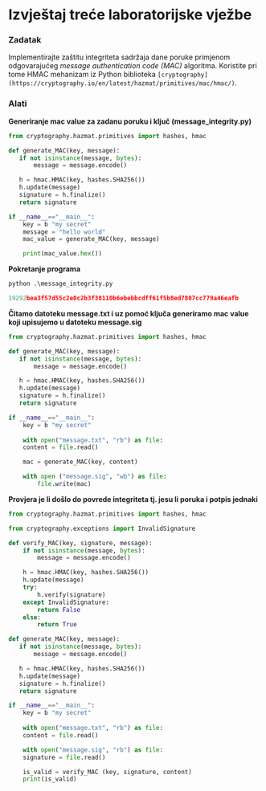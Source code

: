 # Izvještaj treće laboratorijske vježbe

### Zadatak

Implementirajte zaštitu integriteta sadržaja dane poruke primjenom odgovarajućeg *message authentication code (MAC)* algoritma. Koristite pri tome HMAC mehanizam iz Python biblioteka `[cryptography](https://cryptography.io/en/latest/hazmat/primitives/mac/hmac/)`.

### Alati

**Generiranje mac value za zadanu poruku i ključ (message_integrity.py)**

```python
from cryptography.hazmat.primitives import hashes, hmac

def generate_MAC(key, message):
   if not isinstance(message, bytes):
	   message = message.encode()

   h = hmac.HMAC(key, hashes.SHA256())
   h.update(message)
   signature = h.finalize()
   return signature

if __name__=="__main__":
	key = b "my secret"
	message = "hello world"
	mac_value = generate_MAC(key, message)

	print(mac_value.hex())
```

**Pokretanje programa**

```python
python .\message_integrity.py
```

```python
19292bea3f57d55c2e0c2b3f38110b6ebebbcdff61f5b8ed7807cc779a46eafb
```

**Čitamo datoteku message.txt i uz pomoć ključa generiramo mac value koji upisujemo u datoteku message.sig**

```python
from cryptography.hazmat.primitives import hashes, hmac

def generate_MAC(key, message):
   if not isinstance(message, bytes):
	   message = message.encode()

   h = hmac.HMAC(key, hashes.SHA256())
   h.update(message)
   signature = h.finalize()
   return signature

if __name__=="__main__":
	key = b "my secret"
	
	with open("message.txt", "rb") as file:
    content = file.read()

	mac = generate_MAC(key, content)

	with open ("message.sig", "wb") as file:
		file.write(mac)
```

**Provjera je li došlo do povrede integriteta tj. jesu li poruka i potpis jednaki**

```python
from cryptography.hazmat.primitives import hashes, hmac

from cryptography.exceptions import InvalidSignature

def verify_MAC(key, signature, message):
    if not isinstance(message, bytes):
        message = message.encode()

    h = hmac.HMAC(key, hashes.SHA256())
    h.update(message)
    try:
        h.verify(signature)
    except InvalidSignature:
        return False
    else:
        return True

def generate_MAC(key, message):
   if not isinstance(message, bytes):
	   message = message.encode()

   h = hmac.HMAC(key, hashes.SHA256())
   h.update(message)
   signature = h.finalize()
   return signature

if __name__=="__main__":
	key = b "my secret"
	
	with open("message.txt", "rb") as file:
    content = file.read()

	with open("message.sig", "rb") as file:
    signature = file.read()

	is_valid = verify_MAC (key, signature, content)
	print(is_valid)
```